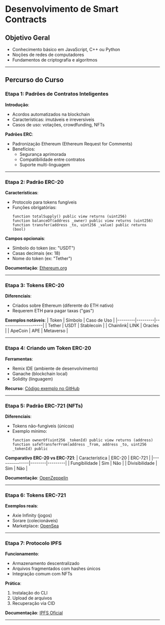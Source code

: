 # Desenvolvimento de Smart Contracts

## Objetivo Geral

- Conhecimento básico em JavaScript, C++ ou Python
- Noções de redes de computadores
- Fundamentos de criptografia e algoritmos

---

## Percurso do Curso

### Etapa 1: Padrões de Contratos Inteligentes

**Introdução**:

- Acordos automatizados na blockchain
- Características: imutáveis e irreversíveis
- Casos de uso: votações, crowdfunding, NFTs

**Padrões ERC**:

- Padronização Ethereum (Ethereum Request for Comments)
- Benefícios:
  - Segurança aprimorada
  - Compatibilidade entre contratos
  - Suporte multi-linguagem

---

### Etapa 2: Padrão ERC-20

**Características**:

- Protocolo para tokens fungíveis
- Funções obrigatórias:
  ```solidity
  function totalSupply() public view returns (uint256)
  function balanceOf(address _owner) public view returns (uint256)
  function transfer(address _to, uint256 _value) public returns (bool)
  ```

**Campos opcionais**:

- Símbolo do token (ex: "USDT")
- Casas decimais (ex: 18)
- Nome do token (ex: "Tether")

**Documentação**: [Ethereum.org](https://ethereum.org/)

---

### Etapa 3: Tokens ERC-20

**Diferenciais**:

- Criados sobre Ethereum (diferente do ETH nativo)
- Requerem ETH para pagar taxas ("gas")

**Exemplos notáveis**:
| Token | Símbolo | Caso de Uso |
|---------|---------|---------------------|
| Tether | USDT | Stablecoin |
| Chainlink| LINK | Oracles |
| ApeCoin | APE | Metaverso |

---

### Etapa 4: Criando um Token ERC-20

**Ferramentas**:

- Remix IDE (ambiente de desenvolvimento)
- Ganache (blockchain local)
- Solidity (linguagem)

**Recurso**: [Código exemplo no GitHub](https://github.com/)

---

### Etapa 5: Padrão ERC-721 (NFTs)

**Diferenciais**:

- Tokens não-fungíveis (únicos)
- Exemplo mínimo:
  ```solidity
  function ownerOf(uint256 _tokenId) public view returns (address)
  function safeTransferFrom(address _from, address _to, uint256 _tokenId) public
  ```

**Comparativo ERC-20 vs ERC-721**:
| Característica | ERC-20 | ERC-721 |
|---------------|--------|---------|
| Fungibilidade | Sim | Não |
| Divisibilidade | Sim | Não |

**Documentação**: [OpenZeppelin](https://openzeppelin.com/)

---

### Etapa 6: Tokens ERC-721

**Exemplos reais**:

- Axie Infinity (jogos)
- Sorare (colecionáveis)
- Marketplace: [OpenSea](https://opensea.io/)

---

### Etapa 7: Protocolo IPFS

**Funcionamento**:

- Armazenamento descentralizado
- Arquivos fragmentados com hashes únicos
- Integração comum com NFTs

**Prática**:

1. Instalação do CLI
2. Upload de arquivos
3. Recuperação via CID

**Documentação**: [IPFS Oficial](https://ipfs.io/)

---
